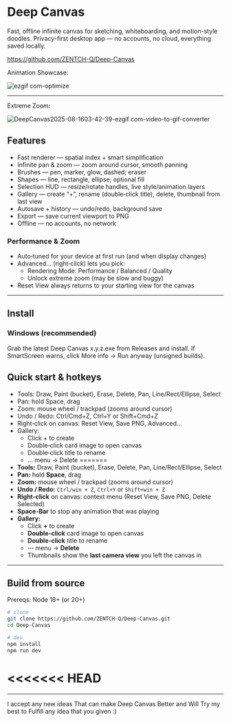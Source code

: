 # Deep Canvas

Fast, offline infinite canvas for sketching, whiteboarding, and motion-style doodles.
Privacy-first desktop app — no accounts, no cloud, everything saved locally.

https://github.com/ZENTCH-Q/Deep-Canvas

Animation Showcase:

![ezgif com-optimize](https://github.com/user-attachments/assets/2e5f2db3-d912-4813-b81c-9ea00ab305c2)

---
Extreme Zoom:

![DeepCanvas2025-08-1603-42-39-ezgif com-video-to-gif-converter](https://github.com/user-attachments/assets/5af8d46b-5c67-4f8d-b4d6-d52f24cc0758)

## Features

- Fast renderer — spatial index + smart simplification
- Infinite pan & zoom — zoom around cursor, smooth panning
- Brushes — pen, marker, glow, dashed; eraser
- Shapes — line, rectangle, ellipse; optional fill
- Selection HUD — resize/rotate handles, live style/animation layers
- Gallery — create “+”, rename (double‑click title), delete, thumbnail from last view
- Autosave + history — undo/redo, background save
- Export — save current viewport to PNG
- Offline — no accounts, no network

### Performance & Zoom
- Auto‑tuned for your device at first run (and when display changes)
- Advanced… (right‑click) lets you pick:
  - Rendering Mode: Performance / Balanced / Quality
  - Unlock extreme zoom (may be slow and buggy)
- Reset View always returns to your starting view for the canvas

---

## Install

### Windows (recommended)
Grab the latest Deep Canvas x.y.z.exe from Releases and install.
If SmartScreen warns, click More info → Run anyway (unsigned builds).

## Quick start & hotkeys

- Tools: Draw, Paint (bucket), Erase, Delete, Pan, Line/Rect/Ellipse, Select
- Pan: hold Space, drag
- Zoom: mouse wheel / trackpad (zooms around cursor)
- Undo / Redo: Ctrl/Cmd+Z, Ctrl+Y or Shift+Cmd+Z
- Right‑click on canvas: Reset View, Save PNG, Advanced…
- Gallery:
  - Click + to create
  - Double‑click card image to open canvas
  - Double‑click title to rename
  - … menu → Delete
=======
- **Tools:** Draw, Paint (bucket), Erase, Delete, Pan, Line/Rect/Ellipse, Select
- **Pan:** hold **Space**, drag
- **Zoom:** mouse wheel / trackpad (zooms around cursor)
- **Undo / Redo:** `Ctrl/win + Z`, `Ctrl+Y` or `Shift+win + Z`
- **Right-click** on canvas: context menu (Reset View, Save PNG, Delete Selected)
- **Space-Bar** to stop any animation that was playing
- **Gallery:**
  - Click **+** to create
  - **Double-click** card image to open canvas
  - **Double-click** title to rename
  - **⋯** menu → **Delete**
  - Thumbnails show the **last camera view** you left the canvas in

---

## Build from source

Prereqs: Node 18+ (or 20+)

```bash
# clone
git clone https://github.com/ZENTCH-Q/Deep-Canvas.git
cd Deep-Canvas

# dev
npm install
npm run dev
```
<<<<<<< HEAD
=======
---
I accept any new ideas That can make Deep Canvas Better and Will Try my best to Fulfill any idea that you given :)
